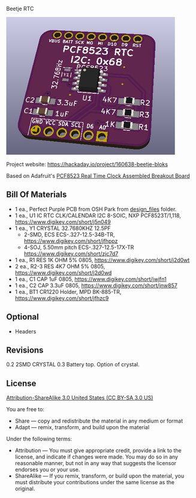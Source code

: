 Beetje RTC

![Beetje Block](project.png) 

Project website: https://hackaday.io/project/160638-beetje-bloks

Based on Adafruit's [PCF8523 Real Time Clock Assembled Breakout Board](https://www.adafruit.com/product/3295)


Bill Of Materials
----------------
  
- 1 ea., Perfect Purple PCB from OSH Park from [design_files](design_files/) folder.
- 1 ea., U1 IC RTC CLK/CALENDAR I2C 8-SOIC, NXP PCF8523T/1,118, https://www.digikey.com/short/j5n049
- 1 ea., Y1 CRYSTAL 32.7680KHZ 12.5PF 
	- 2-SMD, ECS ECS-.327-12.5-34B-TR, https://www.digikey.com/short/jfhppz
	- 4-SOJ, 5.50mm pitch ECS-.327-12.5-17X-TR https://www.digikey.com/short/zjc7d7
- 1 ea., R1 RES 1K OHM 5% 0805, https://www.digikey.com/short/j2d0wt
- 2 ea., R2-3 RES 4K7 OHM 5% 0805, https://www.digikey.com/short/j2d0wd 
- 1 ea., C1 CAP 1uF 0805, https://www.digikey.com/short/jwjfn1
- 1 ea., C2 CAP 3.3uF 0805, https://www.digikey.com/short/jnw857
- 1 ea., BT1 CR1220 Holder, MPD BK-885-TR, https://www.digikey.com/short/jfhzc9


Optional
----------------

- Headers


Revisions
------------------
0.2 2SMD CRYSTAL
0.3 Battery top.  Option of crystal.


License
----------------
[Attribution-ShareAlike 3.0 United States (CC BY-SA 3.0 US)](https://creativecommons.org/licenses/by-sa/3.0/us/)

You are free to:

- Share — copy and redistribute the material in any medium or format
- Adapt — remix, transform, and build upon the material

Under the following terms:

- Attribution — You must give appropriate credit, provide a link to the license, and indicate if changes were made. You may do so in any reasonable manner, but not in any way that suggests the licensor endorses you or your use.
- ShareAlike — If you remix, transform, or build upon the material, you must distribute your contributions under the same license as the original.